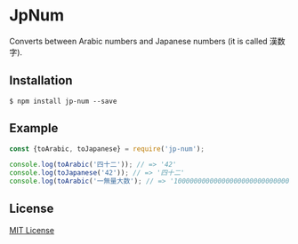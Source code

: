 # JpNum
Converts between Arabic numbers and Japanese numbers (it is called 漢数字).

## Installation
```
$ npm install jp-num --save
```

## Example
```javascript
const {toArabic, toJapanese} = require('jp-num');

console.log(toArabic('四十二')); // => '42'
console.log(toJapanese('42')); // => '四十二'
console.log(toArabic('一無量大数'); // => '100000000000000000000000000000000000000000000000000000000000000000000'
```

## License
[MIT License](http://opensource.org/licenses/MIT)

